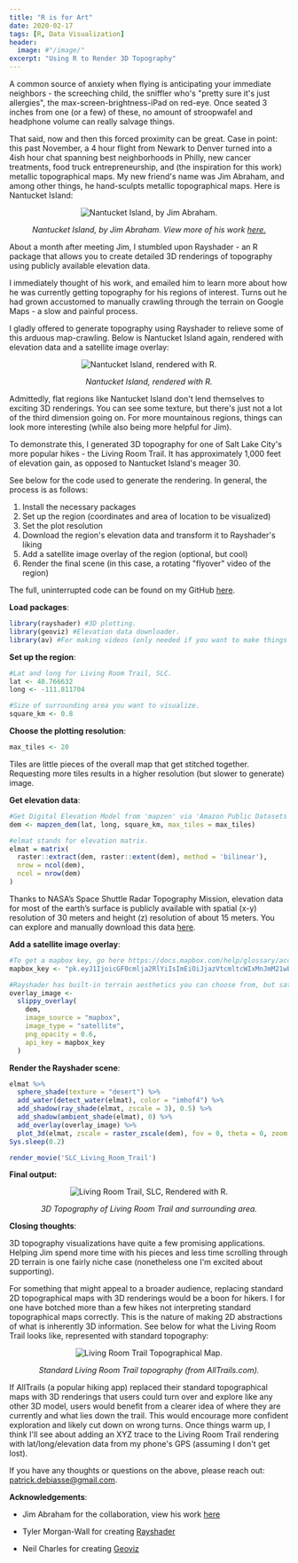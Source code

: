 ```yaml
---
title: "R is for Art"
date: 2020-02-17
tags: [R, Data Visualization]
header:
  image: #"/image/"
excerpt: "Using R to Render 3D Topography"
---
```


A common source of anxiety when flying is anticipating your immediate neighbors - the screeching child, the sniffler who's "pretty sure it's just allergies", the max-screen-brightness-iPad on red-eye. Once seated 3 inches from one (or a few) of these, no amount of stroopwafel and headphone volume can really salvage things.  

That said, now and then this forced proximity can be great. Case in point: this past November,  a 4 hour flight from Newark to Denver turned into a 4ish hour chat spanning best neighborhoods in Philly, new cancer treatments, food truck entrepreneurship, and (the inspiration for this work) metallic topographical maps. My new friend's name was Jim Abraham, and among other things, he hand-sculpts metallic topographical maps. Here is Nantucket Island:

<center>

<img src="{{ site.url }}{{ site.baseurl }}/assets/images/R_is_for_Art/1_Nantucket Island_metalic.PNG" alt="Nantucket Island, by Jim Abraham.">

</center>

<p style="text-align: center; font-style: italic;">Nantucket Island, by Jim Abraham. View more of his work <a href="https://www.abrahamartistry.com/">here.</a></p>

About a month after meeting Jim, I stumbled upon Rayshader - an R package that allows you to create detailed 3D renderings of topography using publicly available elevation data.

I immediately thought of his work, and emailed him to learn more about how he was currently getting topography for his regions of interest. Turns out he had grown accustomed to manually crawling through the terrain on Google Maps - a slow and painful process.

I gladly offered to generate topography using Rayshader to relieve some of this arduous map-crawling. Below is Nantucket Island again, rendered with elevation data and a satellite image overlay:

<center>

<img src="{{ site.url }}{{ site.baseurl }}/assets/images/R_is_for_Art/2_Nantucket Island_rendered.png" alt="Nantucket Island, rendered with R.">

</center>

<p style="text-align: center; font-style: italic;">Nantucket Island, rendered with R.</p>

Admittedly, flat regions like Nantucket Island don't lend themselves to exciting 3D renderings. You can see some texture, but there's just not a lot of the third dimension going on. For more mountainous regions, things can look more interesting (while also being more  helpful for Jim).

To demonstrate this, I generated 3D topography for one of Salt Lake City's more popular hikes - the Living Room Trail. It has approximately 1,000 feet of elevation gain, as opposed to Nantucket Island's meager 30.  

See below for the code used to generate the rendering. In general, the process is as follows:
1. Install the necessary packages
2. Set up the region (coordinates and area of location to be visualized)
3. Set the plot resolution
4. Download the region's elevation data and transform it to Rayshader's liking
5. Add a satellite image overlay of the region (optional, but cool)
6. Render the final scene (in this case, a rotating "flyover" video of the region)

The full, uninterrupted code can be found on my GitHub [here](https://github.com/Patrick-DeBiasse/Topography-Visualizations).

**Load packages**:

``` r
library(rayshader) #3D plotting.
library(geoviz) #Elevation data downloader.
library(av) #For making videos (only needed if you want to make things like rotating GIFs).
```

**Set up the region**:

``` r
#Lat and long for Living Room Trail, SLC.
lat <- 40.766632
long <- -111.811704

#Size of surrounding area you want to visualize.
square_km <- 0.8
```

**Choose the plotting resolution**:

``` r
max_tiles <- 20
```
Tiles are little  pieces of the overall map that get stitched together. Requesting more tiles results in a higher resolution (but slower to generate) image.

**Get elevation data**:

``` r
#Get Digital Elevation Model from 'mapzen' via 'Amazon Public Datasets'.
dem <- mapzen_dem(lat, long, square_km, max_tiles = max_tiles)

#elmat stands for elevation matrix.
elmat = matrix(
  raster::extract(dem, raster::extent(dem), method = 'bilinear'),
  nrow = ncol(dem),
  ncol = nrow(dem)
)
```

Thanks to NASA’s Space Shuttle Radar Topography Mission, elevation data for most of the earth’s surface is
publicly available with spatial (x-y) resolution of 30 meters and height
(z) resolution of about 15 meters. You can explore and manually download
this data [here](https://www.usgs.gov/earthexplorer-0/).

**Add a satellite image overlay**:

``` r
#To get a mapbox key, go here https://docs.mapbox.com/help/glossary/access-token/.
mapbox_key <- "pk.eyJ1IjoicGF0cmlja2RlYiIsImEiOiJjazVtcmltcWIxMnJmM21wbDZkcHlzMzEwIn0.sAIvHarJXAc6VHgomtK2yQ"

#Rayshader has built-in terrain aesthetics you can choose from, but satellite images are more realistic:
overlay_image <-
  slippy_overlay(
    dem,
    image_source = "mapbox",
    image_type = "satellite",
    png_opacity = 0.6,
    api_key = mapbox_key
  )
```

**Render the Rayshader scene**:

``` r
elmat %>%
  sphere_shade(texture = "desert") %>%
  add_water(detect_water(elmat), color = "imhof4") %>%
  add_shadow(ray_shade(elmat, zscale = 3), 0.5) %>%
  add_shadow(ambient_shade(elmat), 0) %>%
  add_overlay(overlay_image) %>%
  plot_3d(elmat, zscale = raster_zscale(dem), fov = 0, theta = 0, zoom = 0.75, phi = 55, windowsize = c(1000, 800))
Sys.sleep(0.2)

render_movie('SLC_Living_Room_Trail')
```

**Final output:**

<center>

<img src="{{ site.url }}{{ site.baseurl }}/assets/images/R_is_for_Art/3_livingroomtrail_onerotation_reduced.gif" alt="Living Room Trail, SLC, Rendered with R.">

</center>

<p style="text-align: center; font-style: italic;">3D Topography of Living Room Trail and surrounding area.</p>

**Closing thoughts**:

3D topography visualizations have quite a few promising applications. Helping Jim spend more time with his pieces and less time scrolling through 2D terrain is one fairly niche case (nonetheless one I'm excited about supporting).

For something that might appeal to a broader audience, replacing standard 2D topographical maps with 3D renderings would be a boon for hikers. I for one have botched more than a few hikes not interpreting standard topographical maps correctly. This is the nature of making 2D abstractions of what is inherently 3D information. See below for what the Living Room Trail looks like, represented with standard topography:

<center>

<img src="{{ site.url }}{{ site.baseurl }}/assets/images/R_is_for_Art/4_living room trail_topography.PNG" alt="Living Room Trail Topographical Map.">

</center>

<p style="text-align: center; font-style: italic;">Standard Living Room Trail topography (from AllTrails.com).</p>

If AllTrails (a popular hiking app) replaced their standard topographical maps with 3D renderings that users could turn over and explore like any other 3D model, users would benefit from a clearer idea of where they are currently and what lies down the trail. This would encourage more confident exploration and likely cut down on wrong turns. Once things warm up, I think I'll see about adding an XYZ trace to the Living Room Trail rendering with lat/long/elevation data from my phone's GPS (assuming I don't get lost).   

If you have any thoughts or questions on the above, please reach out:  [patrick.debiasse@gmail.com](patrick.debiasse@gmail.com).

**Acknowledgements**:

-   Jim Abraham for the collaboration, view his work
    [here](https://www.abrahamartistry.com/)

-   Tyler Morgan-Wall for creating
    [Rayshader](https://www.rayshader.com/)

-   Neil Charles for creating
    [Geoviz](https://cran.r-project.org/web/packages/geoviz/index.html)
